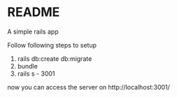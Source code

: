 # README

A simple rails app

Follow following steps to setup

1. rails db:create db:migrate
1. bundle
1. rails s - 3001

now you can access the server on http://localhost:3001/

